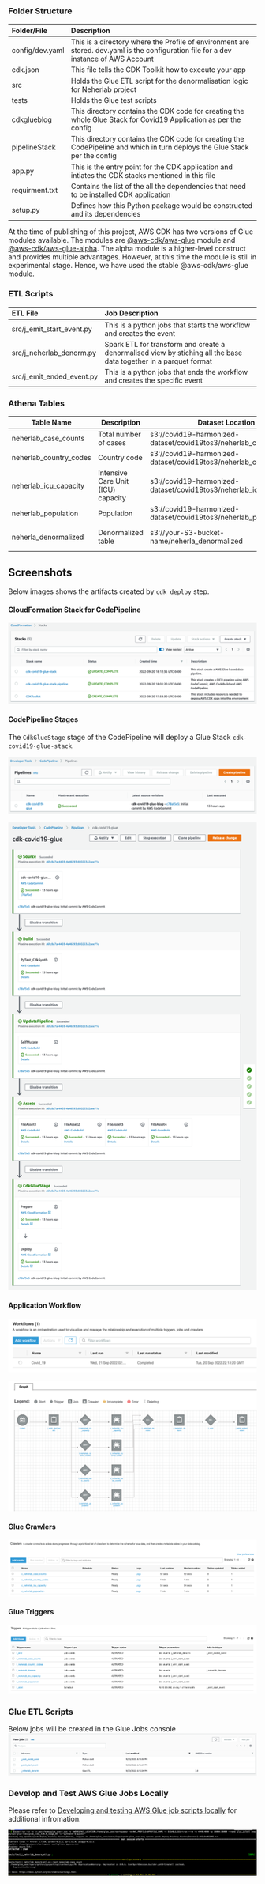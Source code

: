 ### Folder Structure

| Folder/File | Description                                                                                                                                         |  
| :-------------------------|:--------------------------------------------------------------------------------------------------------------------------------------|
| config/dev.yaml | This is a directory where the Profile of environment are stored. dev.yaml is the configuration file for a dev instance of AWS Account           |
| cdk.json | This file tells the CDK Toolkit how to execute your app                                                                                                |
| src | Holds the Glue ETL script for the denormalisation logic for Neherlab project                                                                                |
| tests | Holds the Glue test scripts                                                                                                                               |
| cdkglueblog | This directory contains the CDK code for creating the whole Glue Stack for Covid19 Application as per the config                                    |
| pipelineStack | This directory contains the CDK code for creating the CodePipeline and which in turn deploys the Glue Stack per the config                        |
| app.py | This is the entry point for the CDK application and intiates the CDK stacks mentioned in this file                                                       |
| requirment.txt | Contains the list of the all the dependencies that need to be installed CDK application                                                          |
| setup.py | Defines how this Python package would be constructed and its dependencies                                                                              |

At the time of publishing of this project, AWS CDK has two versions of Glue modules available. The modules are [@aws-cdk/aws-glue](https://docs.aws.amazon.com/cdk/api/v1/docs/aws-glue-readme.html) module and [@aws-cdk/aws-glue-alpha](https://docs.aws.amazon.com/cdk/api/v2/docs/aws-glue-alpha-readme.html). The alpha module is a higher-level construct and provides multiple advantages. However, at this time the module is still in experimental stage. Hence, we have used the stable  @aws-cdk/aws-glue module. 

### ETL Scripts

| ETL File | Job Description |  
| :-------------------------| :-------------------------------------------------------------------------------------------------------------------|
| src/j_emit_start_event.py | This is a python jobs that starts the workflow and creates the event |
| src/j_neherlab_denorm.py | Spark ETL for transform and create a denormalised view by stiching all the base data together in a parquet format|
| src/j_emit_ended_event.py | This is a python jobs that ends the workflow and creates the specific event|


### Athena Tables

| Table Name | Description | Dataset Location | Access | Location |  
| ---------- | ----------- | ---------------- | ------ | -------- |
| neherlab_case_counts   | Total number of cases               | s3://covid19-harmonized-dataset/covid19tos3/neherlab_case_counts/   | Read       | Public              |
| neherlab_country_codes | Country code                        | s3://covid19-harmonized-dataset/covid19tos3/neherlab_country_codes/ | Read       | Public              |
| neherlab_icu_capacity  | Intensive Care Unit (ICU) capacity  | s3://covid19-harmonized-dataset/covid19tos3/neherlab_icu_capacity/  | Read       | Public              |
| neherlab_population    | Population                          | s3://covid19-harmonized-dataset/covid19tos3/neherlab_population/    | Read       | Public              |
| neherla_denormalized   | Denormalized table                  | s3://your-S3-bucket-name/neherla_denormalized                       | Read/Write | Readers AWS Account |


## Screenshots

Below images shows the artifacts created by `cdk deploy` step.

#### CloudFormation Stack for CodePipeline

![CodePipeline Stack](images/cloudformation-stacks.png) 

#### CodePipeline Stages

The `CdkGlueStage` stage of the CodePipeline will deploy a Glue Stack `cdk-covid19-glue-stack`.

![CodePipeline Summary](images/code-pipeline-summary.png) 

![CodePipeline Detailed](images/code-pipeline-detailed.png) 

#### Application Workflow

![Glue-Workflow-Summary](images/glue-workflow-summary.png) 

![Glue-Workflow-Detailed](images/glue-workflow-detailed.png) 

#### Glue Crawlers

<kbd>![Glue-Crawlers](images/glue-crawlers.png)</kbd>

#### Glue Triggers

<kbd>![Glue-Triggers](images/glue-triggers.png)</kbd>

### Glue ETL Scripts

Below jobs will be created in the Glue Jobs console
<kbd>![Glue Jobs console](images/glue-jobs.png)</kbd>

### Develop and Test AWS Glue Jobs Locally
Please refer to [Developing and testing AWS Glue job scripts locally](https://docs.aws.amazon.com/glue/latest/dg/aws-glue-programming-etl-libraries.html) for additional infromation.

<kbd>![Glue Jobs console](images/glue-test-locally.png)</kbd>
